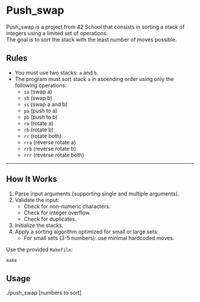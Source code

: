 # Push_swap

Push_swap is a project from 42 School that consists in sorting a stack of integers using a limited set of operations.  
The goal is to sort the stack with the least number of moves possible.

## Rules

- You must use two stacks: `a` and `b`.
- The program must sort stack `a` in ascending order using only the following operations:
  - `sa` (swap a)
  - `sb` (swap b)
  - `ss` (swap a and b)
  - `pa` (push to a)
  - `pb` (push to b)
  - `ra` (rotate a)
  - `rb` (rotate b)
  - `rr` (rotate both)
  - `rra` (reverse rotate a)
  - `rrb` (reverse rotate b)
  - `rrr` (reverse rotate both)

---

## How It Works

1. Parse input arguments (supporting single and multiple arguments).
2. Validate the input:
   - Check for non-numeric characters.
   - Check for integer overflow.
   - Check for duplicates.
3. Initialize the stacks.
4. Apply a sorting algorithm optimized for small or large sets:
   - For small sets (3-5 numbers): use minimal hardcoded moves.

Use the provided `Makefile`:

```
make
```

## Usage
./push_swap [numbers to sort]
